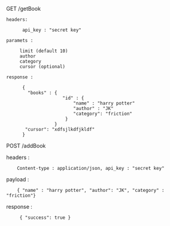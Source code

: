 
 GET /getBook
     
    headers:
    
          api_key : "secret key"

    paramets :
    
         limit (default 10)
         author
         category
         cursor (optional)

    response : 
    
          {
            "books" : {
                         "id" : {
                             "name" : "harry potter"
                             "author" : "JK"
                             "category": "friction"
                          }
                      }
           "cursor": "xdfsjlkdfjkldf"
          }

POST /addBook
  
   headers : 
        
        Content-type : application/json, api_key : "secret key"
    
   payload :
         
        { "name" : "harry potter", "author": "JK", "category" : "friction"}

   response : 
   
         { "success": true }
